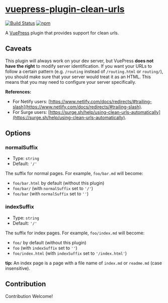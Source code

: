 # [vuepress-plugin-clean-urls](https://vuepress-contrib.github.io/vuepress-plugin-clean-urls/)

[![Build Status](https://travis-ci.org/vuepress-contrib/vuepress-plugin-clean-urls.svg?branch=master)](https://travis-ci.org/vuepress-contrib/vuepress-plugin-clean-urls)
[![npm](https://img.shields.io/npm/v/vuepress-plugin-clean-urls.svg)](https://www.npmjs.com/package/vuepress-plugin-clean-urls)

A [VuePress](https://vuepress.vuejs.org/) plugin that provides support for clean urls.

## Caveats

This plugin will always work on your dev server, but VuePress **does not have the right** to modify server identification. If you want your URLs to follow a certain pattern (e.g. `/routing` instead of `/routing.html` or `routing/`), you should make sure that your server would treat it as an HTML. This means that you may need to configure your server specifically.

**References:**

- For Netify users: [https://www.netlify.com/docs/redirects/#trailing-slash](https://www.netlify.com/docs/redirects/#trailing-slash).
- For Surge users: [https://surge.sh/help/using-clean-urls-automatically](https://surge.sh/help/using-clean-urls-automatically).

## Options

### normalSuffix

- Type: `string`
- Default: `'/'`

The suffix for normal pages. For example, `foo/bar.md` will become:

- `foo/bar.html` by default (without this plugin)
- `foo/bar/` (with `normalSuffix` set to `'/'`)
- `foo/bar` (with `normalSuffix` set to `''`)

### indexSuffix

- Type: `string`
- Default: `'/'`

The suffix for index pages. For example, `foo/index.md` will become:

- `foo/` by default (without this plugin)
- `foo` (with `indexSuffix` set to `''`)
- `foo/index.html` (with `indexSuffix` set to `'/index.html'`)

**tip:** An index page is a page with a file name of `index.md` or `readme.md` (case insensitive).

## Contribution

Contribution Welcome!
